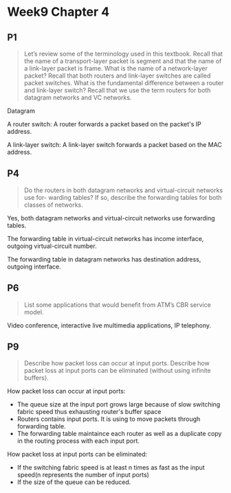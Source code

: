 # Week9 Chapter 4

## P1

> Let’s review some of the terminology used in this textbook. Recall that the name of a transport-layer packet is segment and that the name of a link-layer packet is frame. What is the name of a network-layer packet? Recall that both routers and link-layer switches are called packet switches. What is the fundamental difference between a router and link-layer switch? Recall that we use the term routers for both datagram networks and VC networks.

Datagram

A router switch: A router forwards a packet based on the packet's IP address.

A link-layer switch: A link-layer switch forwards a packet based on the MAC address.

## P4

> Do the routers in both datagram networks and virtual-circuit networks use for- warding tables? If so, describe the forwarding tables for both classes of networks.

Yes, both datagram networks and virtual-circuit networks use forwarding tables.

The forwarding table in virtual-circuit networks has income interface, outgoing virtual-circuit number.

 The forwarding table in datagram networks has destination address, outgoing interface.	

## P6

> List some applications that would benefit from ATM’s CBR service model.

Video conference, interactive live multimedia applications, IP telephony.

## P9

>  Describe how packet loss can occur at input ports. Describe how packet loss at input ports can be eliminated (without using infinite buffers).

How packet loss can occur at input ports:

- The queue size at the input port grows large because of slow switching fabric speed thus exhausting router's buffer space
- Routers contains input ports. It is using to move packets through forwarding table.
- The forwarding table maintaince each router as well as a duplicate copy in the routing process with each input port.

How packet loss at input ports can be eliminated:

- If the switching fabric speed is  at least n times as fast as the input speed(n represents the number of input ports)
- If the size of the queue can be reduced.